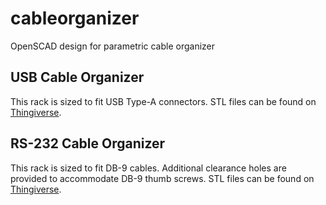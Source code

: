 cableorganizer
==============

OpenSCAD design for parametric cable organizer

USB Cable Organizer
-------------------

This rack is sized to fit USB Type-A connectors.
STL files can be found on [Thingiverse](http://www.thingiverse.com/thing:23647).

RS-232 Cable Organizer
----------------------

This rack is sized to fit DB-9 cables.  Additional clearance
holes are provided to accommodate DB-9 thumb screws.
STL files can be found on [Thingiverse](http://www.thingiverse.com/thing:26037).
